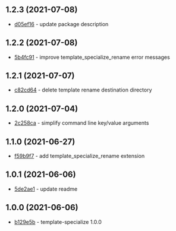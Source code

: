 ## 1.2.3 (2021-07-08)

- [d05ef16](https://github.com/craigahobbs/template-specialize/commit/d05ef16) - update package description

## 1.2.2 (2021-07-08)

- [5b4fc91](https://github.com/craigahobbs/template-specialize/commit/5b4fc91) - improve template_specialize_rename error messages

## 1.2.1 (2021-07-07)

- [c82cd64](https://github.com/craigahobbs/template-specialize/commit/c82cd64) - delete template rename destination directory

## 1.2.0 (2021-07-04)

- [2c258ca](https://github.com/craigahobbs/template-specialize/commit/2c258ca) - simplify command line key/value arguments

## 1.1.0 (2021-06-27)

- [f59b9f7](https://github.com/craigahobbs/template-specialize/commit/f59b9f7) - add template_specialize_rename extension

## 1.0.1 (2021-06-06)

- [5de2ae1](https://github.com/craigahobbs/template-specialize/commit/5de2ae1) - update readme

## 1.0.0 (2021-06-06)

- [b129e5b](https://github.com/craigahobbs/template-specialize/commit/b129e5b) - template-specialize 1.0.0
